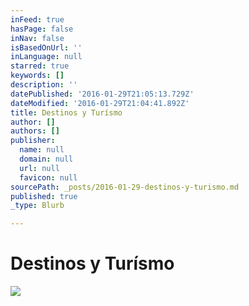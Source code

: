 ```yaml
---
inFeed: true
hasPage: false
inNav: false
isBasedOnUrl: ''
inLanguage: null
starred: true
keywords: []
description: ''
datePublished: '2016-01-29T21:05:13.729Z'
dateModified: '2016-01-29T21:04:41.892Z'
title: Destinos y Turísmo
author: []
authors: []
publisher:
  name: null
  domain: null
  url: null
  favicon: null
sourcePath: _posts/2016-01-29-destinos-y-turismo.md
published: true
_type: Blurb

---
```

# Destinos y Turísmo
![](https://the-grid-user-content.s3-us-west-2.amazonaws.com/88a27215-132e-4453-8f08-6ae5254da4ca.jpg)